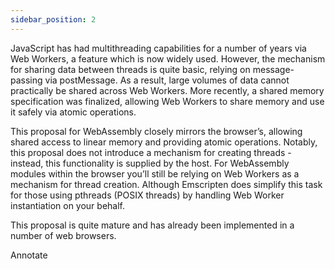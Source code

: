```yaml
---
sidebar_position: 2
---
```


JavaScript has had multithreading capabilities for a number of years via Web Workers, a feature which is now widely used. However, the mechanism for sharing data between threads is quite basic, relying on message-passing via postMessage. As a result, large volumes of data cannot practically be shared across Web Workers. More recently, a shared memory specification was finalized, allowing Web Workers to share memory and use it safely via atomic operations.

This proposal for WebAssembly closely mirrors the browser’s, allowing shared access to linear memory and providing atomic operations. Notably, this proposal does not introduce a mechanism for creating threads - instead, this functionality is supplied by the host. For WebAssembly modules within the browser you’ll still be relying on Web Workers as a mechanism for thread creation. Although Emscripten does simplify this task for those using pthreads (POSIX threads) by handling Web Worker instantiation on your behalf.

This proposal is quite mature and has already been implemented in a number of web browsers.

Annotate
